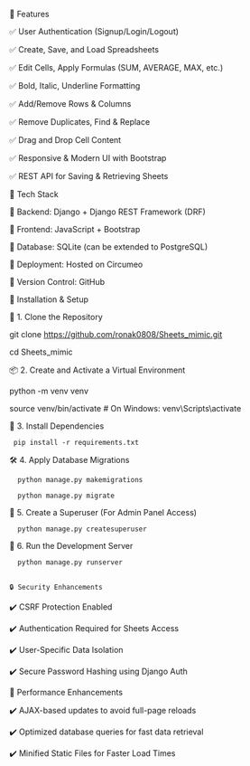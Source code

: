 📌 Features

✅ User Authentication (Signup/Login/Logout)

✅ Create, Save, and Load Spreadsheets

✅ Edit Cells, Apply Formulas (SUM, AVERAGE, MAX, etc.)

✅ Bold, Italic, Underline Formatting

✅ Add/Remove Rows & Columns

✅ Remove Duplicates, Find & Replace

✅ Drag and Drop Cell Content

✅ Responsive & Modern UI with Bootstrap

✅ REST API for Saving & Retrieving Sheets




🚀 Tech Stack

🔹 Backend: Django + Django REST Framework (DRF)

🔹 Frontend: JavaScript + Bootstrap

🔹 Database: SQLite (can be extended to PostgreSQL)

🔹 Deployment: Hosted on Circumeo

🔹 Version Control: GitHub

📂 Installation & Setup

🔧 1. Clone the Repository

   git clone https://github.com/ronak0808/Sheets_mimic.git
   
   cd Sheets_mimic
   


 📦 2. Create and Activate a Virtual Environment
 
  python -m venv venv  
  
  source venv/bin/activate  # On Windows: venv\Scripts\activate



  📜 3. Install Dependencies
  
     pip install -r requirements.txt


  🛠️ 4. Apply Database Migrations
  
      python manage.py makemigrations
      
      python manage.py migrate
      

  🔑 5. Create a Superuser (For Admin Panel Access)
  
      python manage.py createsuperuser
      
      
  🚀 6. Run the Development Server
  
      python manage.py runserver
      

    🔒 Security Enhancements
    
  ✔️ CSRF Protection Enabled
  
  ✔️ Authentication Required for Sheets Access
  
  ✔️ User-Specific Data Isolation
  
  ✔️ Secure Password Hashing using Django Auth
  
  
  🚀 Performance Enhancements
  
  ✔️ AJAX-based updates to avoid full-page reloads
  
  ✔️ Optimized database queries for fast data retrieval
  
  ✔️ Minified Static Files for Faster Load Times
  
